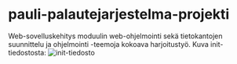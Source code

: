 # pauli-palautejarjestelma-projekti
Web-sovelluskehitys moduulin web-ohjelmointi sekä tietokantojen suunnittelu ja ohjelmointi -teemoja kokoava harjoitustyö.
Kuva init-tiedostosta:
![init-tiedosto](https://user-images.githubusercontent.com/75685651/136562748-4b60ad20-77e2-4fc4-8f7e-00de4e857fcd.jpg)
